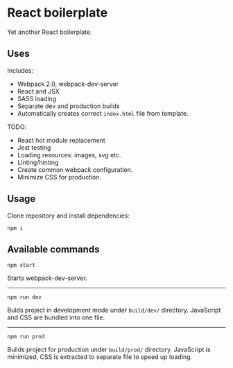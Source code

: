 # React boilerplate
Yet another React boilerplate.

## Uses
Includes:
 * Webpack 2.0, webpack-dev-server
 * React and JSX
 * SASS loading
 * Separate dev and production builds
 * Automatically creates correct `index.html` file from template.

TODO: 
 * React hot module replacement
 * Jest testing
 * Loading resources: images, svg etc.
 * Linting/hinting
 * Create common webpack configuration.
 * Minimize CSS for production.
 
## Usage
Clone repository and install dependencies:
```
npm i
```

## Available commands
```
npm start
```
Starts webpack-dev-server.
___
```
npm run dev
```
Bulds project in development mode under `build/dev/` directory. JavaScript and CSS are bundled into one file.
___
```
npm run prod
```
Builds project for production under `build/prod/` directory. JavaScript is minimized, CSS is extracted to separate file to speed up loading.


